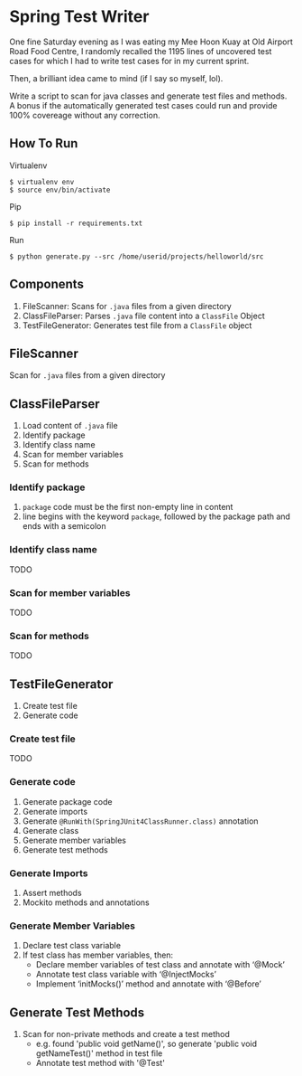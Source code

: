 # Spring Test Writer

One fine Saturday evening as I was eating my Mee Hoon Kuay at Old Airport Road Food Centre, I randomly recalled the 1195 lines of uncovered test cases for which I had to write test cases for in my current sprint.

Then, a brilliant idea came to mind (if I say so myself, lol).

Write a script to scan for java classes and generate test files and methods. A bonus if the automatically generated test cases could run and provide 100% covereage without any correction.

## How To Run

Virtualenv

```
$ virtualenv env
$ source env/bin/activate
```

Pip

```
$ pip install -r requirements.txt
```

Run

```
$ python generate.py --src /home/userid/projects/helloworld/src
```

## Components

1. FileScanner: Scans for `.java` files from a given directory
1. ClassFileParser: Parses `.java` file content into a `ClassFile` Object
1. TestFileGenerator: Generates test file from a `ClassFile` object

## FileScanner

Scan for `.java` files from a given directory

## ClassFileParser

1. Load content of `.java` file
1. Identify package
1. Identify class name
1. Scan for member variables
1. Scan for methods

### Identify package

1. `package` code must be the first non-empty line in content
1. line begins with the keyword `package`, followed by the package path and ends with a semicolon

### Identify class name

TODO

### Scan for member variables

TODO

### Scan for methods

TODO

## TestFileGenerator

1. Create test file
1. Generate code

### Create test file

TODO

### Generate code

1. Generate package code
1. Generate imports
1. Generate `@RunWith(SpringJUnit4ClassRunner.class)` annotation
1. Generate class
1. Generate member variables
1. Generate test methods
    
### Generate Imports

1. Assert methods
1. Mockito methods and annotations

### Generate Member Variables

1. Declare test class variable
1. If test class has member variables, then:
    - Declare member variables of test class and annotate with ‘@Mock’
    - Annotate test class variable with ‘@InjectMocks’
    - Implement ‘initMocks()’ method and annotate with ‘@Before’

## Generate Test Methods

1. Scan for non-private methods and create a test method
    - e.g. found 'public void getName()', so generate 'public void getNameTest()' method in test file
    - Annotate test method with '@Test'
